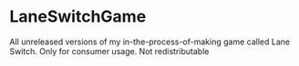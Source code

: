 # LaneSwitchGame
All unreleased versions of my in-the-process-of-making game called Lane Switch. Only for consumer usage. Not redistributable

